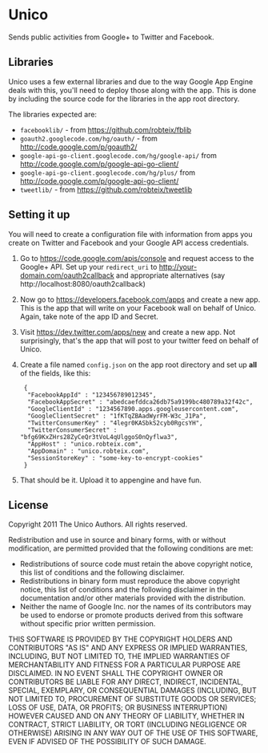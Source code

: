 Unico
=====

Sends public activities from Google+ to Twitter and Facebook.

Libraries
---------

Unico uses a few external libraries and due to the way Google App Engine deals
with this, you'll need to deploy those along with the app. This is done
by including the source code for the libraries in the app root directory.

The libraries expected are:

* `facebooklib/` - from https://github.com/robteix/fblib
* `goauth2.googlecode.com/hg/oauth/` - from http://code.google.com/p/goauth2/
* `google-api-go-client.googlecode.com/hg/google-api/`
   from http://code.google.com/p/google-api-go-client/
* `google-api-go-client.googlecode.com/hg/plus/`
   from http://code.google.com/p/google-api-go-client/
* `tweetlib/` - from https://github.com/robteix/tweetlib


Setting it up
-------------

You will need to create a configuration file with information from apps you
create on Twitter and Facebook and your Google API access credentials.

1. Go to https://code.google.com/apis/console and request access to the 
Google+ API. Set up your `redirect_uri` to http://your-domain.com/oauth2callback
and appropriate alternatives (say http://localhost:8080/oauth2callback)

2. Now go to https://developers.facebook.com/apps and create a new app. This
is the app that will write on your Facebook wall on behalf of Unico. Again,
take note of the app ID and Secret.

3. Visit https://dev.twitter.com/apps/new and create a new app. Not
surprisingly, that's the app that will post to your twitter feed on
behalf of Unico.

4. Create a file named `config.json` on the app root directory and
set up **all** of the fields, like this:

        {
         "FacebookAppId" : "123456789012345",
         "FacebookAppSecret" : "abedcaefddca26db75a9199bc480789a32f42c",
         "GoogleClientId" : "1234567890.apps.googleusercontent.com",
         "GoogleClientSecret" : "1fKTqZBAadWyrFM-W3c_J1Pa",
         "TwitterConsumerKey" : "4legr0KASbkS2cyb0RgcsYH",
         "TwitterConsumerSecret" : "bfg69KxZHrs28ZyCeQr3tVoL4qUlggoS0nQyflwa3",
         "AppHost" : "unico.robteix.com",
         "AppDomain" : "unico.robteix.com",
         "SessionStoreKey" : "some-key-to-encrypt-cookies"
        }

5. That should be it. Upload it to appengine and have fun.

License
-------

Copyright 2011 The Unico Authors.  All rights reserved.

Redistribution and use in source and binary forms, with or without
modification, are permitted provided that the following conditions are
met:

   * Redistributions of source code must retain the above copyright
notice, this list of conditions and the following disclaimer.
   * Redistributions in binary form must reproduce the above
copyright notice, this list of conditions and the following disclaimer
in the documentation and/or other materials provided with the
distribution.
   * Neither the name of Google Inc. nor the names of its
contributors may be used to endorse or promote products derived from
this software without specific prior written permission.

THIS SOFTWARE IS PROVIDED BY THE COPYRIGHT HOLDERS AND CONTRIBUTORS
"AS IS" AND ANY EXPRESS OR IMPLIED WARRANTIES, INCLUDING, BUT NOT
LIMITED TO, THE IMPLIED WARRANTIES OF MERCHANTABILITY AND FITNESS FOR
A PARTICULAR PURPOSE ARE DISCLAIMED. IN NO EVENT SHALL THE COPYRIGHT
OWNER OR CONTRIBUTORS BE LIABLE FOR ANY DIRECT, INDIRECT, INCIDENTAL,
SPECIAL, EXEMPLARY, OR CONSEQUENTIAL DAMAGES (INCLUDING, BUT NOT
LIMITED TO, PROCUREMENT OF SUBSTITUTE GOODS OR SERVICES; LOSS OF USE,
DATA, OR PROFITS; OR BUSINESS INTERRUPTION) HOWEVER CAUSED AND ON ANY
THEORY OF LIABILITY, WHETHER IN CONTRACT, STRICT LIABILITY, OR TORT
(INCLUDING NEGLIGENCE OR OTHERWISE) ARISING IN ANY WAY OUT OF THE USE
OF THIS SOFTWARE, EVEN IF ADVISED OF THE POSSIBILITY OF SUCH DAMAGE.
